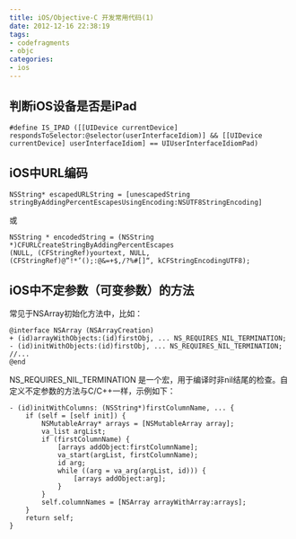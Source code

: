 ```yaml
---
title: iOS/Objective-C 开发常用代码(1)
date: 2012-12-16 22:38:19
tags:
- codefragments
- objc
categories:
- ios
---
```


## 判断iOS设备是否是iPad
```objc
#define IS_IPAD ([[UIDevice currentDevice] respondsToSelector:@selector(userInterfaceIdiom)] && [[UIDevice currentDevice] userInterfaceIdiom] == UIUserInterfaceIdiomPad)
```

## iOS中URL编码
```objc
NSString* escapedURLString = [unescapedString
stringByAddingPercentEscapesUsingEncoding:NSUTF8StringEncoding]
```
或

```objc
NSString * encodedString = (NSString *)CFURLCreateStringByAddingPercentEscapes
(NULL, (CFStringRef)yourtext, NULL,
(CFStringRef)@”!*’();:@&=+$,/?%#[]“, kCFStringEncodingUTF8);
```
<!-- more -->

## iOS中不定参数（可变参数）的方法
常见于NSArray初始化方法中，比如：
```objc
@interface NSArray (NSArrayCreation)
+ (id)arrayWithObjects:(id)firstObj, ... NS_REQUIRES_NIL_TERMINATION;
- (id)initWithObjects:(id)firstObj, ... NS_REQUIRES_NIL_TERMINATION;
//...
@end
```

NS_REQUIRES_NIL_TERMINATION 是一个宏，用于编译时非nil结尾的检查。自定义不定参数的方法与C/C++一样，示例如下：
```objc
- (id)initWithColumns: (NSString*)firstColumnName, ... {
    if (self = [self init]) {
        NSMutableArray* arrays = [NSMutableArray array];
        va_list argList;
        if (firstColumnName) {
            [arrays addObject:firstColumnName];
            va_start(argList, firstColumnName);
            id arg;
            while ((arg = va_arg(argList, id))) {
                [arrays addObject:arg];
            }
        }
        self.columnNames = [NSArray arrayWithArray:arrays];
    }
    return self;
}
```
